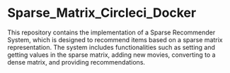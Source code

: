# Sparse_Matrix_Circleci_Docker
This repository contains the implementation of a Sparse Recommender System, which is designed to recommend items based on a sparse matrix representation. The system includes functionalities such as setting and getting values in the sparse matrix, adding new movies, converting to a dense matrix, and providing recommendations.
